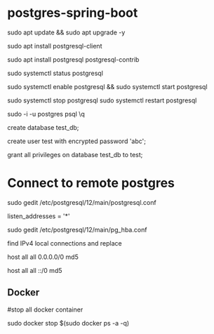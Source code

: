 # postgres-spring-boot

sudo apt update && sudo apt upgrade -y

sudo apt install postgresql-client

sudo apt install postgresql postgresql-contrib

sudo systemctl status postgresql

sudo systemctl enable postgresql && sudo systemctl start postgresql

sudo systemctl stop postgresql
sudo systemctl restart postgresql


sudo -i -u postgres
psql
\q

create database test_db;

create user test with encrypted password 'abc';

grant all privileges on database test_db to test;


# Connect to remote postgres

sudo gedit /etc/postgresql/12/main/postgresql.conf

listen_addresses = '*'



sudo gedit /etc/postgresql/12/main/pg_hba.conf

find IPv4 local connections and replace 

host    all             all              0.0.0.0/0                       md5

host    all             all              ::/0                            md5


## Docker

#stop all docker container

sudo docker stop $(sudo docker ps -a -q)




